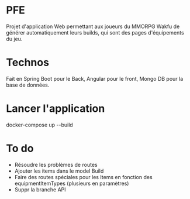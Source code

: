 # PFE 
Projet d'application Web permettant aux joueurs du MMORPG Wakfu de générer automatiquement leurs builds, qui sont des pages d'équipements du jeu.

# Technos
Fait en Spring Boot pour le Back, Angular pour le front, Mongo DB pour la base de données.

# Lancer l'application
docker-compose up --build

# To do
- Résoudre les problèmes de routes 
- Ajouter les items dans le model Build
- Faire des routes spéciales pour les Items en fonction des equipmentItemTypes (plusieurs en paramètres)
- Suppr la branche API